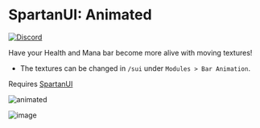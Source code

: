 # SpartanUI: Animated

[![Discord](https://img.shields.io/discord/265564257347829771.svg?logo=discord&style=for-the-badge)](https://discord.gg/Qc9TRBv)

Have your Health and Mana bar become more alive with moving textures!

- The textures can be changed in `/sui` under `Modules > Bar Animation`.

Requires [SpartanUI](http://www.curse.com/addons/wow/spartan-ui)

![animated](https://github.com/user-attachments/assets/daf9c30b-af1a-4f94-b885-fb4ccd363dba)

![image](https://github.com/user-attachments/assets/53ee8492-86b6-404c-810e-e241c381c371)
